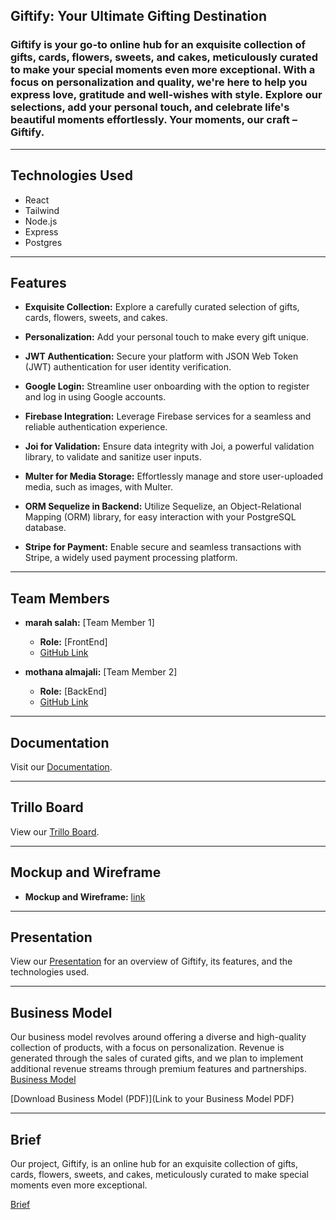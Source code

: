 ## Giftify: Your Ultimate Gifting Destination

### Giftify is your go-to online hub for an exquisite collection of gifts, cards, flowers, sweets, and cakes, meticulously curated to make your special moments even more exceptional. With a focus on personalization and quality, we're here to help you express love, gratitude and well-wishes with style. Explore our selections, add your personal touch, and celebrate life's beautiful moments effortlessly. Your moments, our craft – Giftify.
***
## Technologies Used
- React 
- Tailwind
- Node.js
- Express
- Postgres
***
## Features

- **Exquisite Collection:** Explore a carefully curated selection of gifts, cards, flowers, sweets, and cakes.

- **Personalization:** Add your personal touch to make every gift unique.

- **JWT Authentication:** Secure your platform with JSON Web Token (JWT) authentication for user identity verification.

- **Google Login:** Streamline user onboarding with the option to register and log in using Google accounts.

- **Firebase Integration:** Leverage Firebase services for a seamless and reliable authentication experience.

- **Joi for Validation:** Ensure data integrity with Joi, a powerful validation library, to validate and sanitize user inputs.

- **Multer for Media Storage:** Effortlessly manage and store user-uploaded media, such as images, with Multer.

- **ORM Sequelize in Backend:** Utilize Sequelize, an Object-Relational Mapping (ORM) library, for easy interaction with your PostgreSQL database.

- **Stripe for Payment:** Enable secure and seamless transactions with Stripe, a widely used payment processing platform.
***
## Team Members

- **marah salah:** [Team Member 1]
  - **Role:** [FrontEnd]
  - [GitHub Link](https://github.com/MarahSalah)
  
- **mothana almajali:** [Team Member 2]
  - **Role:** [BackEnd]
  - [GitHub Link](https://github.com/mothana404)
***
## Documentation

Visit our [Documentation](https://docs.google.com/document/d/1Rl1EZwlAfO4kraw3ywXYoT6c0Bg60b9uW8mc7DF2kD4/edit?usp=sharing).
***
## Trillo Board

View our [Trillo Board](https://trello.com/b/hAj9UQ0T/giftify).
***
## Mockup and Wireframe

- **Mockup and Wireframe:** [link](https://www.figma.com/file/KBuXafZUSANK9EEpIymMQ5/Giftify?type=design&node-id=0%3A1&mode=design&t=jQSBJORUKeeU4U33-1)
***
## Presentation

View our [Presentation](https://gamma.app/docs/Welcome-to-Giftify-dh95462ynbdnlt3?mode=doc) for an overview of Giftify, its features, and the technologies used.
***
## Business Model

Our business model revolves around offering a diverse and high-quality collection of products, with a focus on personalization. Revenue is generated through the sales of curated gifts, and we plan to implement additional revenue streams through premium features and partnerships.
[Business Model](https://platform.strategyzer.com/projects/p/3a881311-my-strategyzer-trial-574a4d34-eb53-4ba6-ad1d-9d87ab33471d/workspaces/1183565)

[Download Business Model (PDF)](Link to your Business Model PDF)
***
## Brief

Our project, Giftify, is an online hub for an exquisite collection of gifts, cards, flowers, sweets, and cakes, meticulously curated to make special moments even more exceptional.

[Brief](https://docs.google.com/document/d/1r3a1puxLWCfrC-IZRZSh3kv6eCMCD7_n-wbBF41Wu_k/edit?usp=sharing)
